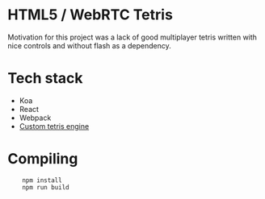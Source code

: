 # HTML5 / WebRTC Tetris
Motivation for this project was a lack of good multiplayer tetris
written with nice controls and without flash as a dependency.

# Tech stack  
* Koa
* React
* Webpack
* [Custom tetris engine](https://github.com/kshaa/tetris-engine)

# Compiling
```
    npm install
    npm run build
```
